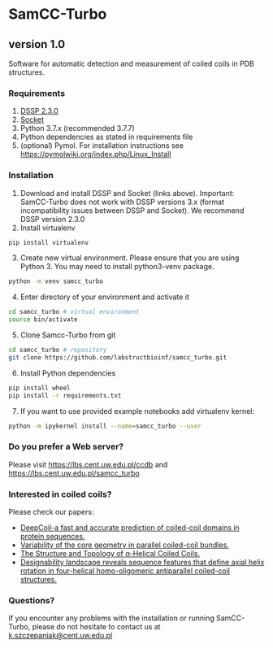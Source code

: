 # SamCC-Turbo
## version 1.0

Software for automatic detection and measurement of coiled coils in PDB structures.

### Requirements
1. [DSSP 2.3.0](https://github.com/cmbi/dssp/releases) 
2. [Socket](http://coiledcoils.chm.bris.ac.uk/socket/)
3. Python 3.7.x (recommended 3.7.7)
4. Python dependencies as stated in requirements file
5. (optional) Pymol. For installation instructions see <https://pymolwiki.org/index.php/Linux_Install>

### Installation
1. Download and install DSSP and Socket (links above). Important: SamCC-Turbo does not work with DSSP versions 3.x (format incompatibility issues between DSSP and Socket). We recommend DSSP version 2.3.0
2. Install virtualenv
```bash
pip install virtualenv
```
3. Create new virtual environment. Please ensure that you are using Python 3. You may need to install python3-venv package.
```bash
python -m venv samcc_turbo
```
4. Enter directory of your environment and activate it
```bash
cd samcc_turbo # virtual environment
source bin/activate
```
5. Clone Samcc-Turbo from git
```bash
cd samcc_turbo # repository
git clone https://github.com/labstructbioinf/samcc_turbo.git
```
6. Install Python dependencies
```bash
pip install wheel
pip install -r requirements.txt
```
7. If you want to use provided example notebooks add virtualenv kernel:
```bash
python -m ipykernel install --name=samcc_turbo --user
``` 

### Do you prefer a Web server?
Please visit <https://lbs.cent.uw.edu.pl/ccdb> and <https://lbs.cent.uw.edu.pl/samcc_turbo>

### Interested in coiled coils?
Please check our papers:
* [DeepCoil-a fast and accurate prediction of coiled-coil domains in protein sequences.](https://www.ncbi.nlm.nih.gov/pubmed/30601942)
* [Variability of the core geometry in parallel coiled-coil bundles.](https://www.ncbi.nlm.nih.gov/pubmed/30042011)
* [The Structure and Topology of α-Helical Coiled Coils.](https://www.ncbi.nlm.nih.gov/pubmed/28101860)
* [Designability landscape reveals sequence features that define axial helix rotation in four-helical homo-oligomeric antiparallel coiled-coil structures.](https://www.ncbi.nlm.nih.gov/pubmed/25278129)

### Questions?
If you encounter any problems with the installation or running SamCC-Turbo, please do not hesitate to contact us at <k.szczepaniak@cent.uw.edu.pl>

